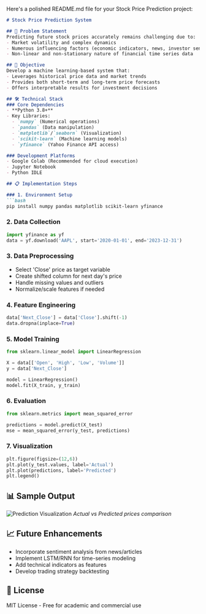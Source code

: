 Here's a polished README.md file for your Stock Price Prediction project:

```markdown
# Stock Price Prediction System

## 📌 Problem Statement
Predicting future stock prices accurately remains challenging due to:
- Market volatility and complex dynamics
- Numerous influencing factors (economic indicators, news, investor sentiment)
- Non-linear and non-stationary nature of financial time series data

## 🎯 Objective
Develop a machine learning-based system that:
- Leverages historical price data and market trends
- Provides both short-term and long-term price forecasts
- Offers interpretable results for investment decisions

## 🛠️ Technical Stack
### Core Dependencies
- **Python 3.8+**
- Key Libraries:
  - `numpy` (Numerical operations)
  - `pandas` (Data manipulation)
  - `matplotlib`/`seaborn` (Visualization)
  - `scikit-learn` (Machine learning models)
  - `yfinance` (Yahoo Finance API access)

### Development Platforms
- Google Colab (Recommended for cloud execution)
- Jupyter Notebook
- Python IDLE

## 📋 Implementation Steps

### 1. Environment Setup
```bash
pip install numpy pandas matplotlib scikit-learn yfinance
```

### 2. Data Collection
```python
import yfinance as yf
data = yf.download('AAPL', start='2020-01-01', end='2023-12-31')
```

### 3. Data Preprocessing
- Select 'Close' price as target variable
- Create shifted column for next day's price
- Handle missing values and outliers
- Normalize/scale features if needed

### 4. Feature Engineering
```python
data['Next_Close'] = data['Close'].shift(-1)
data.dropna(inplace=True)
```

### 5. Model Training
```python
from sklearn.linear_model import LinearRegression

X = data[['Open', 'High', 'Low', 'Volume']]
y = data['Next_Close']

model = LinearRegression()
model.fit(X_train, y_train)
```

### 6. Evaluation
```python
from sklearn.metrics import mean_squared_error

predictions = model.predict(X_test)
mse = mean_squared_error(y_test, predictions)
```

### 7. Visualization
```python
plt.figure(figsize=(12,6))
plt.plot(y_test.values, label='Actual')
plt.plot(predictions, label='Predicted')
plt.legend()
```

## 📊 Sample Output
![Prediction Visualization](sample_plot.png)
*Actual vs Predicted prices comparison*

## 📈 Future Enhancements
- Incorporate sentiment analysis from news/articles
- Implement LSTM/RNN for time-series modeling
- Add technical indicators as features
- Develop trading strategy backtesting

## 📜 License
MIT License - Free for academic and commercial use
